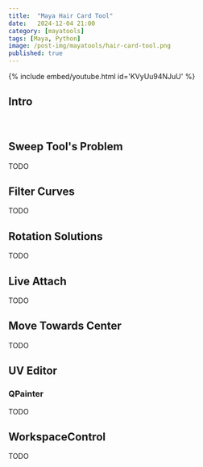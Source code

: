 ```yaml
---
title:  "Maya Hair Card Tool"
date:   2024-12-04 21:00
category: [mayatools]
tags: [Maya, Python]
image: /post-img/mayatools/hair-card-tool.png
published: true
---
```



{% include embed/youtube.html id='KVyUu94NJuU' %}


## Intro

<br />


<!-- ![capture](/post-img/shaderposts/landscape-material/HighresScreenshot_2024.12.01-16.20.38.png){: width="100%" .shadow} -->



## Sweep Tool's Problem

TODO

## Filter Curves
TODO

## Rotation Solutions

TODO

## Live Attach

TODO

## Move Towards Center
TODO

## UV Editor
### QPainter
TODO

## WorkspaceControl

TODO
